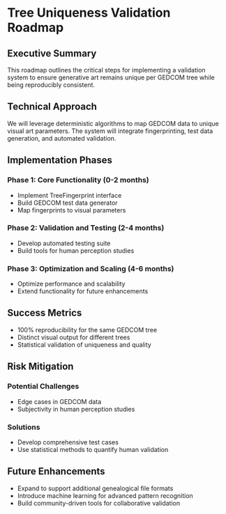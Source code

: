 # Tree Uniqueness Validation Roadmap

## Executive Summary
This roadmap outlines the critical steps for implementing a validation system to ensure generative art remains unique per GEDCOM tree while being reproducibly consistent.

## Technical Approach
We will leverage deterministic algorithms to map GEDCOM data to unique visual art parameters. The system will integrate fingerprinting, test data generation, and automated validation.

## Implementation Phases
### Phase 1: Core Functionality (0-2 months)
- Implement TreeFingerprint interface
- Build GEDCOM test data generator
- Map fingerprints to visual parameters

### Phase 2: Validation and Testing (2-4 months)
- Develop automated testing suite
- Build tools for human perception studies

### Phase 3: Optimization and Scaling (4-6 months)
- Optimize performance and scalability
- Extend functionality for future enhancements

## Success Metrics
- 100% reproducibility for the same GEDCOM tree
- Distinct visual output for different trees
- Statistical validation of uniqueness and quality

## Risk Mitigation
### Potential Challenges
- Edge cases in GEDCOM data
- Subjectivity in human perception studies

### Solutions
- Develop comprehensive test cases
- Use statistical methods to quantify human validation

## Future Enhancements
- Expand to support additional genealogical file formats
- Introduce machine learning for advanced pattern recognition
- Build community-driven tools for collaborative validation
